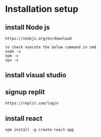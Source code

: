 # Installation setup

## install Node js
    https://nodejs.org/en/download

    to check execute the below command in cmd
    node -v
    npm -v
    npx -v

## install visual studio


## signup replit
    https://replit.com/login


## install react
    npm install -g create-react-app

